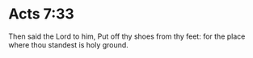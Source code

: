 # Acts 7:33

Then said the Lord to him, Put off thy shoes from thy feet: for the place where thou standest is holy ground.
